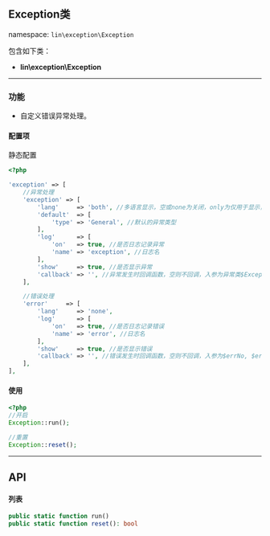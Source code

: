 Exception类
----
namespace: `lin\exception\Exception`

包含如下类：

* **lin\exception\Exception**

---

### 功能

* 自定义错误异常处理。


#### 配置项

静态配置

~~~php
<?php

'exception' => [
    //异常处理
    'exception' => [
        'lang'     => 'both', //多语言显示，空或none为关闭，only为仅用于显示，但日志记录仍为原文，both为都用于显示和日志记录
        'default'  => [
            'type' => 'General', //默认的异常类型
        ],
        'log'      => [
            'on'   => true, //是否日志记录异常
            'name' => 'exception', //日志名
        ],
        'show'     => true, //是否显示异常
        'callback' => '', //异常发生时回调函数，空则不回调，入参为异常类$Exception
    ],

    //错误处理
    'error'     => [
        'lang'     => 'none',
        'log'      => [
            'on'   => true, //是否日志记录错误
            'name' => 'error', //日志名
        ],
        'show'     => true, //是否显示错误
        'callback' => '', //错误发生时回调函数，空则不回调，入参为$errNo, $errStr, $errFile, $errLine
    ],
],
~~~

#### 使用

~~~php
<?php
//开启
Exception::run();

//重置
Exception::reset();
~~~


---


## API

#### 列表
~~~php
public static function run()
public static function reset(): bool
~~~
